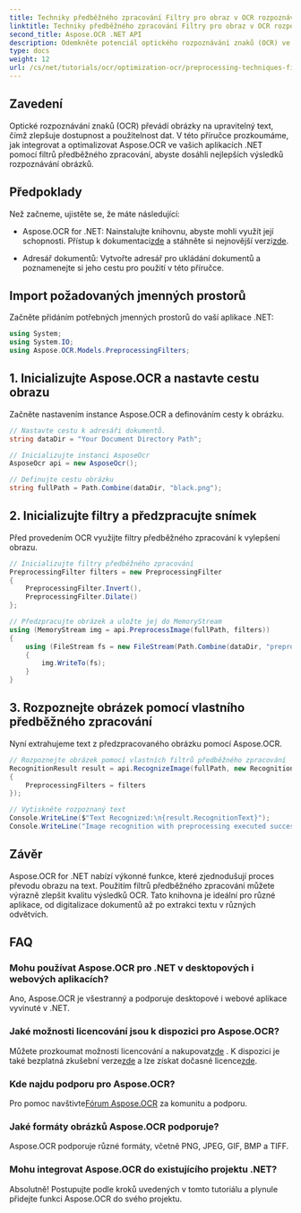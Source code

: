 ```yaml
---
title: Techniky předběžného zpracování Filtry pro obraz v OCR rozpoznávání obrazu
linktitle: Techniky předběžného zpracování Filtry pro obraz v OCR rozpoznávání obrazu
second_title: Aspose.OCR .NET API
description: Odemkněte potenciál optického rozpoznávání znaků (OCR) ve vašich aplikacích .NET s Aspose.OCR. Tato příručka poskytuje podrobný přístup k implementaci OCR pomocí filtrů předběžného zpracování.
type: docs
weight: 12
url: /cs/net/tutorials/ocr/optimization-ocr/preprocessing-techniques-filters-for-image/
---
```

## Zavedení

Optické rozpoznávání znaků (OCR) převádí obrázky na upravitelný text, čímž zlepšuje dostupnost a použitelnost dat. V této příručce prozkoumáme, jak integrovat a optimalizovat Aspose.OCR ve vašich aplikacích .NET pomocí filtrů předběžného zpracování, abyste dosáhli nejlepších výsledků rozpoznávání obrázků.

## Předpoklady

Než začneme, ujistěte se, že máte následující:

-  Aspose.OCR for .NET: Nainstalujte knihovnu, abyste mohli využít její schopnosti. Přístup k dokumentaci[zde](https://reference.aspose.com/ocr/net/) a stáhněte si nejnovější verzi[zde](https://releases.aspose.com/ocr/net/).

- Adresář dokumentů: Vytvořte adresář pro ukládání dokumentů a poznamenejte si jeho cestu pro použití v této příručce.

## Import požadovaných jmenných prostorů

Začněte přidáním potřebných jmenných prostorů do vaší aplikace .NET:

```csharp
using System;
using System.IO;
using Aspose.OCR.Models.PreprocessingFilters;
```

## 1. Inicializujte Aspose.OCR a nastavte cestu obrazu

Začněte nastavením instance Aspose.OCR a definováním cesty k obrázku.

```csharp
// Nastavte cestu k adresáři dokumentů.
string dataDir = "Your Document Directory Path";

// Inicializujte instanci AsposeOcr
AsposeOcr api = new AsposeOcr();

// Definujte cestu obrázku
string fullPath = Path.Combine(dataDir, "black.png");
```

## 2. Inicializujte filtry a předzpracujte snímek

Před provedením OCR využijte filtry předběžného zpracování k vylepšení obrazu.

```csharp
// Inicializujte filtry předběžného zpracování
PreprocessingFilter filters = new PreprocessingFilter
{
    PreprocessingFilter.Invert(),
    PreprocessingFilter.Dilate()
};

// Předzpracujte obrázek a uložte jej do MemoryStream
using (MemoryStream img = api.PreprocessImage(fullPath, filters))
{
    using (FileStream fs = new FileStream(Path.Combine(dataDir, "preprocessed.png"), FileMode.Create))
    {
        img.WriteTo(fs);
    }
}
```

## 3. Rozpoznejte obrázek pomocí vlastního předběžného zpracování

Nyní extrahujeme text z předzpracovaného obrázku pomocí Aspose.OCR.

```csharp
// Rozpoznejte obrázek pomocí vlastních filtrů předběžného zpracování
RecognitionResult result = api.RecognizeImage(fullPath, new RecognitionSettings
{
    PreprocessingFilters = filters
});

// Vytiskněte rozpoznaný text
Console.WriteLine($"Text Recognized:\n{result.RecognitionText}");
Console.WriteLine("Image recognition with preprocessing executed successfully.");
```

## Závěr

Aspose.OCR for .NET nabízí výkonné funkce, které zjednodušují proces převodu obrazu na text. Použitím filtrů předběžného zpracování můžete výrazně zlepšit kvalitu výsledků OCR. Tato knihovna je ideální pro různé aplikace, od digitalizace dokumentů až po extrakci textu v různých odvětvích.

## FAQ

### Mohu používat Aspose.OCR pro .NET v desktopových i webových aplikacích?  
Ano, Aspose.OCR je všestranný a podporuje desktopové i webové aplikace vyvinuté v .NET.

### Jaké možnosti licencování jsou k dispozici pro Aspose.OCR?  
 Můžete prozkoumat možnosti licencování a nakupovat[zde](https://purchase.conholdate.com/buy) . K dispozici je také bezplatná zkušební verze[zde](https://releases.aspose.com/) a lze získat dočasné licence[zde](https://purchase.conholdate.com/temporary-license/).

### Kde najdu podporu pro Aspose.OCR?  
Pro pomoc navštivte[Fórum Aspose.OCR](https://forum.aspose.com/c/ocr/16) za komunitu a podporu.

### Jaké formáty obrázků Aspose.OCR podporuje?  
Aspose.OCR podporuje různé formáty, včetně PNG, JPEG, GIF, BMP a TIFF.

### Mohu integrovat Aspose.OCR do existujícího projektu .NET?  
Absolutně! Postupujte podle kroků uvedených v tomto tutoriálu a plynule přidejte funkci Aspose.OCR do svého projektu.